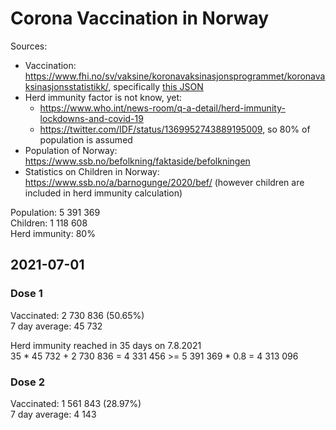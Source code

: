 # Corona Vaccination in Norway

Sources:

- Vaccination: <https://www.fhi.no/sv/vaksine/koronavaksinasjonsprogrammet/koronavaksinasjonsstatistikk/>, specifically [this JSON](https://www.fhi.no/api/chartdata/api/99119)
- Herd immunity factor is not know, yet:
  - <https://www.who.int/news-room/q-a-detail/herd-immunity-lockdowns-and-covid-19>
  - <https://twitter.com/IDF/status/1369952743889195009>, so 80% of population is assumed
- Population of Norway: <https://www.ssb.no/befolkning/faktaside/befolkningen>
- Statistics on Children in Norway: https://www.ssb.no/a/barnogunge/2020/bef/ (however children are included in herd immunity calculation)

Population: 5 391 369  
Children: 1 118 608  
Herd immunity: 80%  

## 2021-07-01

### Dose 1

Vaccinated: 2 730 836 (50.65%)  
7 day average: 45 732

Herd immunity reached in 35 days on 7.8.2021  
35 * 45 732 + 2 730 836 = 4 331 456 >= 5 391 369 * 0.8 = 4 313 096

### Dose 2

Vaccinated: 1 561 843 (28.97%)  
7 day average: 4 143

